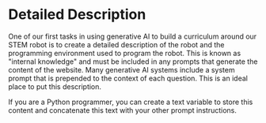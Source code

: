 # Detailed Description

One of our first tasks in using generative AI to build a curriculum around
our STEM robot is to create a detailed description of the robot and
the programming environment used to program the robot.  This
is known as "internal knowledge" and must be included in
any prompts that generate the content of the website.  Many
generative AI systems include a system prompt that is prepended
to the context of each question.  This is an ideal place to
put this description.

If you are a Python programmer, you can create a text variable
to store this content and concatenate this text with your other
prompt instructions.

